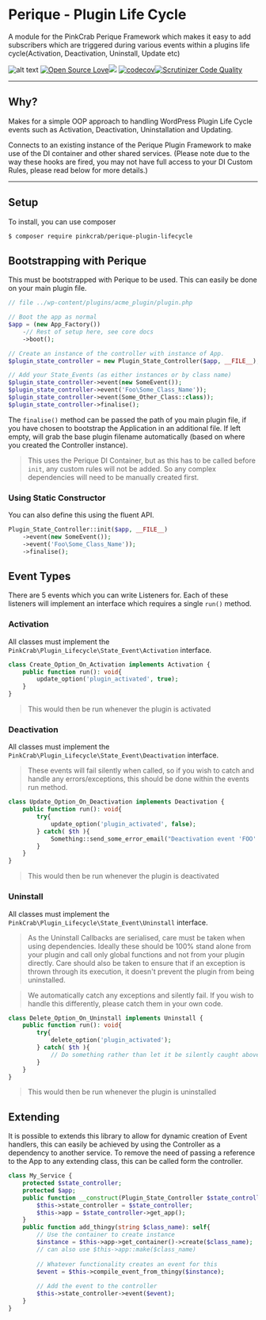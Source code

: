 # Perique - Plugin Life Cycle 

A module for the PinkCrab Perique Framework which makes it easy to add subscribers which are triggered during various events within a plugins life cycle(Activation, Deactivation, Uninstall, Update etc)

![alt text](https://img.shields.io/badge/Current_Version-0.1.1-yellow.svg?style=flat " ") 
[![Open Source Love](https://badges.frapsoft.com/os/mit/mit.svg?v=102)]()![](https://github.com/Pink-Crab/Perique_Plugin_Life_Cycle/workflows/GitHub_CI/badge.svg " ")
[![codecov](https://codecov.io/gh/Pink-Crab/Perique_Plugin_Life_Cycle/branch/master/graph/badge.svg?token=Xucv38xrsa)](https://codecov.io/gh/Pink-Crab/Perique_Plugin_Life_Cycle)[![Scrutinizer Code Quality](https://scrutinizer-ci.com/g/Pink-Crab/Perique_Plugin_Life_Cycle/badges/quality-score.png?b=master)](https://scrutinizer-ci.com/g/Pink-Crab/Perique_Plugin_Life_Cycle/?branch=master)


****

## Why? ##

Makes for a simple OOP approach to handling WordPress Plugin Life Cycle events such as Activation, Deactivation, Uninstallation and Updating.

Connects to an existing instance of the Perique Plugin Framework to make use of the DI container and other shared services. (Please note due to the way these hooks are fired, you may not have full access to your DI Custom Rules, please read below for more details.)

****

## Setup ##

To install, you can use composer
```bash
$ composer require pinkcrab/perique-plugin-lifecycle
```

## Bootstrapping with Perique ##

This must be bootstrapped with Perique to be used. This can easily be done on your main plugin file.

```php
// file ../wp-content/plugins/acme_plugin/plugin.php

// Boot the app as normal
$app = (new App_Factory())
    -// Rest of setup here, see core docs
    ->boot();

// Create an instance of the controller with instance of App.
$plugin_state_controller = new Plugin_State_Controller($app, __FILE__);

// Add your State_Events (as either instances or by class name)
$plugin_state_controller->event(new SomeEvent());
$plugin_state_controller->event('Foo\Some_Class_Name'));
$plugin_state_controller->event(Some_Other_Class::class));
$plugin_state_controller->finalise();
```
The `finalise()` method can be passed the path of you main plugin file, if you have chosen to bootstrap the Application in an additional file. If left empty, will grab the base plugin filename automatically (based on where you created the Controller instance).

> This uses the Perique DI Container, but as this has to be called before `init`, any custom rules will not be added. So any complex dependencies will need to be manually created first.

### Using Static Constructor ##

You can also define this using the fluent API.
```php
Plugin_State_Controller::init($app, __FILE__)
    ->event(new SomeEvent());
    ->event('Foo\Some_Class_Name'));
    ->finalise();
```

## Event Types ##

There are 5 events which you can write Listeners for. Each of these listeners will implement an interface which requires a single `run()` method.

### Activation

All classes must implement the `PinkCrab\Plugin_Lifecycle\State_Event\Activation` interface.

```php
class Create_Option_On_Activation implements Activation {
    public function run(): void{
        update_option('plugin_activated', true);
    }
}
```
> This would then be run whenever the plugin is activated

### Deactivation

All classes must implement the `PinkCrab\Plugin_Lifecycle\State_Event\Deactivation` interface.

> These events will fail silently when called, so if you wish to catch and handle any errors/exceptions, this should be done within the events run method.

```php
class Update_Option_On_Deactivation implements Deactivation {
    public function run(): void{
        try{
            update_option('plugin_activated', false);
        } catch( $th ){
            Something::send_some_error_email("Deactivation event 'FOO' threw exception during run()", $th->getMessage());
        }
    }
}
```
> This would then be run whenever the plugin is deactivated

### Uninstall

All classes must implement the `PinkCrab\Plugin_Lifecycle\State_Event\Uninstall` interface.

> As the Uninstall Callbacks are serialised, care must be taken when using dependencies. Ideally these should be 100% stand alone from your plugin and call only global functions and not from your plugin directly. Care should also be taken to ensure that if an exception is thrown through its execution, it doesn't prevent the plugin from being uninstalled.

> We automatically catch any exceptions and silently fail. If you wish to handle this differently, please catch them in your own code.


```php
class Delete_Option_On_Uninstall implements Uninstall {
    public function run(): void{
        try{
            delete_option('plugin_activated');
        } catch( $th ){
            // Do something rather than let it be silently caught above!
        }
    }
}
```
> This would then be run whenever the plugin is uninstalled

## Extending ##

It is possible to extends this library to allow for dynamic creation of Event handlers, this can easily be achieved by using the Controller as a dependency to another service. To remove the need of passing a reference to the App to any extending class, this can be called form the controller.

```php
class My_Service {
    protected $state_controller;
    protected $app;
    public function __construct(Plugin_State_Controller $state_controller){
        $this->state_controller = $state_controller;
        $this->app = $state_controller->get_app();
    }
    public function add_thingy(string $class_name): self{
        // Use the container to create instance
        $instance = $this->app->get_container()->create($class_name);
        // can also use $this->app::make($class_name)
        
        // Whatever functionality creates an event for this
        $event = $this->compile_event_from_thingy($instance);
        
        // Add the event to the controller
        $this->state_controller->event($event);
    }
}
```